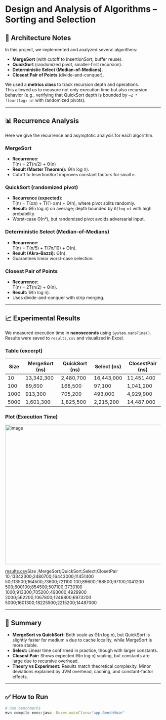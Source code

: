 # Design and Analysis of Algorithms – Sorting and Selection

## 📌 Architecture Notes
In this project, we implemented and analyzed several algorithms:
- **MergeSort** (with cutoff to InsertionSort, buffer reuse).
- **QuickSort** (randomized pivot, smaller-first recursion).
- **Deterministic Select (Median-of-Medians)**.
- **Closest Pair of Points** (divide-and-conquer).

We used a **metrics class** to track recursion depth and operations.  
This allowed us to measure not only execution time but also recursion behavior (e.g., verifying that QuickSort depth is bounded by `~2 * floor(log₂ n)` with randomized pivots).

---

## 📊 Recurrence Analysis
Here we give the recurrence and asymptotic analysis for each algorithm.

### MergeSort
- **Recurrence:**  
  T(n) = 2T(n/2) + Θ(n)  
- **Result (Master Theorem):** Θ(n log n).  
- Cutoff to InsertionSort improves constant factors for small `n`.

### QuickSort (randomized pivot)
- **Recurrence (expected):**  
  T(n) = T(αn) + T((1-α)n) + Θ(n), where pivot splits randomly.  
- **Result:** Θ(n log n) on average; depth bounded by `O(log n)` with high probability.  
- Worst-case Θ(n²), but randomized pivot avoids adversarial input.

### Deterministic Select (Median-of-Medians)
- **Recurrence:**  
  T(n) = T(n/5) + T(7n/10) + Θ(n).  
- **Result (Akra–Bazzi):** Θ(n).  
- Guarantees linear worst-case selection.

### Closest Pair of Points
- **Recurrence:**  
  T(n) = 2T(n/2) + Θ(n).  
- **Result:** Θ(n log n).  
- Uses divide-and-conquer with strip merging.

---

## 📈 Experimental Results

We measured execution time in **nanoseconds** using `System.nanoTime()`.  
Results were saved to `results.csv` and visualized in Excel.

### Table (excerpt)
| Size | MergeSort (ns) | QuickSort (ns) | Select (ns) | ClosestPair (ns) |
|------|----------------|----------------|-------------|------------------|
| 10   | 13,342,300     | 2,480,700      | 16,443,000  | 11,451,400       |
| 100  | 89,600         | 168,500        | 97,100      | 1,041,200        |
| 1000 | 913,300        | 705,200        | 493,000     | 4,929,900        |
| 5000 | 1,601,300      | 1,825,500      | 2,215,200   | 14,487,000       |

### Plot (Execution Time)
<img width="752" height="452" alt="image" src="https://github.com/user-attachments/assets/496668fa-b81d-4e16-b8db-3298edfe5568" />


[results.csv](https://github.com/user-attachments/files/22581418/results.csv)Size ;MergeSort;QuickSort;Select;ClosetPair
10;13342300;2480700;16443000;11451400
50;113500;164500;73600;721100
100;89600;168500;97100;1041200
500;600100;854500;507100;3730100
1000;913300;705200;493000;4929900
2000;562200;1067800;1246800;6973200
5000;1601300;18225500;2215200;14487000


---

## 📝 Summary
- **MergeSort vs QuickSort:** Both scale as Θ(n log n), but QuickSort is slightly faster for medium `n` due to cache locality, while MergeSort is more stable.  
- **Select:** Linear time confirmed in practice, though with larger constants.  
- **Closest Pair:** Shows expected Θ(n log n) scaling, but constants are large due to recursive overhead.  
- **Theory vs Experiment:** Results match theoretical complexity. Minor deviations explained by JVM overhead, caching, and constant-factor effects.

---

## ✅ How to Run
```bash
# Run benchmarks
mvn compile exec:java -Dexec.mainClass="app.BenchMain"
